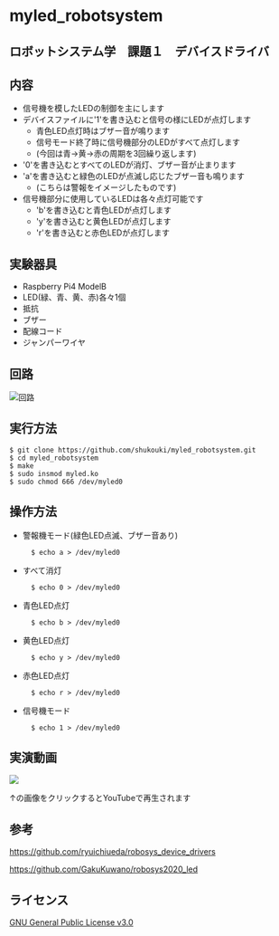 # myled_robotsystem
## ロボットシステム学　課題１　デバイスドライバ

## 内容
- 信号機を模したLEDの制御を主にします
- デバイスファイルに'1'を書き込むと信号の様にLEDが点灯します
  - 青色LED点灯時はブザー音が鳴ります
  - 信号モード終了時に信号機部分のLEDがすべて点灯します
  - (今回は青→黄→赤の周期を3回繰り返します)
- '0'を書き込むとすべてのLEDが消灯、ブザー音が止まります
- 'a'を書き込むと緑色のLEDが点滅し応じたブザー音も鳴ります
  - (こちらは警報をイメージしたものです)
- 信号機部分に使用しているLEDは各々点灯可能です
  - 'b'を書き込むと青色LEDが点灯します
  - 'y'を書き込むと黄色LEDが点灯します
  - 'r'を書き込むと赤色LEDが点灯します

## 実験器具
- Raspberry Pi4 ModelB
- LED(緑、青、黄、赤)各々1個
- 抵抗
- ブザー
- 配線コード
- ジャンパーワイヤ

## 回路

![回路](https://user-images.githubusercontent.com/70384485/104144481-afbf0300-5406-11eb-81df-b445740c1edd.jpg)

## 実行方法

    $ git clone https://github.com/shukouki/myled_robotsystem.git
    $ cd myled_robotsystem
    $ make
    $ sudo insmod myled.ko
    $ sudo chmod 666 /dev/myled0

## 操作方法

- 警報機モード(緑色LED点滅、ブザー音あり)

        $ echo a > /dev/myled0
        
- すべて消灯

        $ echo 0 > /dev/myled0
        
- 青色LED点灯

        $ echo b > /dev/myled0
        
- 黄色LED点灯

        $ echo y > /dev/myled0
        
- 赤色LED点灯

        $ echo r > /dev/myled0
        
- 信号機モード

        $ echo 1 > /dev/myled0
        
## 実演動画

[![](http://img.youtube.com/vi/bFy2kft-Sw4/0.jpg)](http://www.youtube.com/watch?v=bFy2kft-Sw4 "実演動画")

↑の画像をクリックするとYouTubeで再生されます

## 参考

https://github.com/ryuichiueda/robosys_device_drivers

https://github.com/GakuKuwano/robosys2020_led

## ライセンス

[GNU General Public License v3.0](https://github.com/shukouki/myled_robotsystem/blob/main/COPYING)
